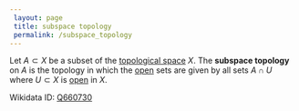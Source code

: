 ```yaml
---
 layout: page
 title: subspace topology
 permalink: /subspace_topology
---
```


Let $A\subset X$ be a subset of the [topological space](https://defsmath.github.io/DefsMath/topological_space) $X$. The **subspace topology** on $A$ is the topology in which the [open](https://defsmath.github.io/DefsMath/open) sets are given by all sets $A \cap U$ where $U\subset X$ is [open](https://defsmath.github.io/DefsMath/open) in $X$. 

Wikidata ID: [Q660730](https://www.wikidata.org/wiki/Q660730)